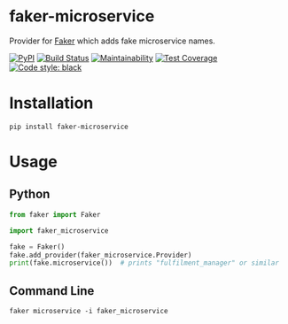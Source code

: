# faker-microservice

Provider for [Faker](https://faker.readthedocs.io/) which adds fake microservice names.

[![PyPI](https://img.shields.io/pypi/v/faker-microservice.svg)](https://pypi.org/project/faker-microservice/) [![Build Status](https://img.shields.io/travis/com/craiga/faker-microservice.svg)](https://travis-ci.com/craiga/faker-microservice) [![Maintainability](https://img.shields.io/codeclimate/maintainability/craiga/faker-microservice.svg)](https://codeclimate.com/github/craiga/faker-microservice/maintainability) [![Test Coverage](https://img.shields.io/codeclimate/coverage/craiga/faker-microservice.svg)](https://codeclimate.com/github/craiga/faker-microservice/test_coverage) [![Code style: black](https://img.shields.io/badge/code%20style-black-000000.svg)](https://github.com/ambv/black)

# Installation

```
pip install faker-microservice
```

# Usage

## Python

```python
from faker import Faker

import faker_microservice

fake = Faker()
fake.add_provider(faker_microservice.Provider)
print(fake.microservice())  # prints "fulfilment_manager" or similar
```

## Command Line

```
faker microservice -i faker_microservice
```
